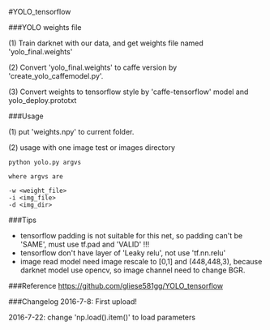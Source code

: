 #YOLO_tensorflow

###YOLO weights file

(1) Train darknet with our data, and get weights file named 'yolo_final.weights'

(2) Convert 'yolo_final.weights' to caffe version by 'create_yolo_caffemodel.py'.

(3) Convert weights to tensorflow style by 'caffe-tensorflow' model and yolo_deploy.prototxt 

###Usage

(1) put 'weights.npy' to current folder.

(2) usage with one image test or images directory

	python yolo.py argvs

	where argvs are

	-w <weight_file>
	-i <img_file>
	-d <img_dir>

###Tips

- tensorflow padding is not suitable for this net, so padding can't be 'SAME', must use tf.pad and 'VALID' !!!
- tensorflow don't have layer of 'Leaky relu', not use 'tf.nn.relu'
- image read model need image rescale to [0,1] and (448,448,3), because darknet model use opencv, so image channel need to change BGR.

###Reference
https://github.com/gliese581gg/YOLO_tensorflow

###Changelog
2016-7-8: First upload!

2016-7-22: change 'np.load().item()' to load parameters